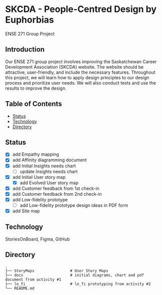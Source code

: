 # SKCDA - People-Centred Design by Euphorbias
ENSE 271 Group Project

## Introduction
Our ENSE 271 group project involves improving the Saskatchewan Career Development Association (SKCDA) website. The website should be attractive, user-friendly, and include the necessary features. Throughout this project, we will learn how to apply design principles to our design process and prioritize user needs. We will also conduct tests and use the results to improve the design.

## Table of Contents
* [Status](#status)
* [Technology](#technology)
* [Directory](#directory)

## Status
- [x] add Empathy mapping
- [x] add Affinity diagramming document
- [x] add Initial Insights needs chart 
    - [ ] update Insights needs chart 
- [x] add Initial User story map
    - [x] add Evolved User story map
- [x] add Customer feedback from 1st check-in
- [x] add Customer feedback from 2nd check-in
- [x] add Low-fidelity prototype
    - [ ] add Low-fidelity prototype design ideas in PDF form
- [x] add Site map

## Technology
StoriesOnBoard, Figma, GitHub

## Directory
    .
    ├── StoryMaps                # User Story Maps
    ├── docs                     # initial diagrams, chart and pdf document from activity #1
    ├── lo_fi                    # lo_fi prototyping from activity #2
    └── README.md

